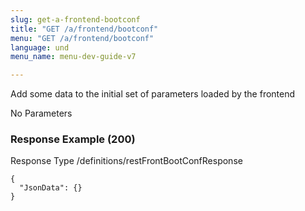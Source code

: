 ```yaml
---
slug: get-a-frontend-bootconf
title: "GET /a/frontend/bootconf"
menu: "GET /a/frontend/bootconf"
language: und
menu_name: menu-dev-guide-v7

---
```








 
Add some data to the initial set of parameters loaded by the frontend  


No Parameters



### Response Example (200)
Response Type /definitions/restFrontBootConfResponse

```
{
  "JsonData": {}
}
```




